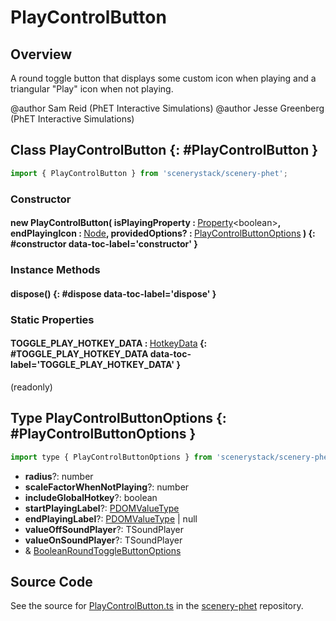 # PlayControlButton

## Overview

A round toggle button that displays some custom icon when playing and a triangular "Play" icon when not playing.

@author Sam Reid (PhET Interactive Simulations)
@author Jesse Greenberg (PhET Interactive Simulations)

## Class PlayControlButton {: #PlayControlButton }


```js
import { PlayControlButton } from 'scenerystack/scenery-phet';
```
### Constructor

#### new PlayControlButton( isPlayingProperty : <span style="font-weight: 400;">[Property](../axon/Property.md)&lt;<span style="color: hsla(calc(var(--md-hue) + 180deg),80%,40%,1);">boolean</span>&gt;</span>, endPlayingIcon : <span style="font-weight: 400;">[Node](../scenery/Node.md)</span>, providedOptions? : <span style="font-weight: 400;">[PlayControlButtonOptions](../scenery-phet/PlayControlButton.md#PlayControlButtonOptions)</span> ) {: #constructor data-toc-label='constructor' }

### Instance Methods

#### dispose() {: #dispose data-toc-label='dispose' }

### Static Properties

#### TOGGLE_PLAY_HOTKEY_DATA : <span style="font-weight: 400;">[HotkeyData](../scenery/HotkeyData.md)</span> {: #TOGGLE_PLAY_HOTKEY_DATA data-toc-label='TOGGLE_PLAY_HOTKEY_DATA' }

(readonly)



## Type PlayControlButtonOptions {: #PlayControlButtonOptions }


```js
import type { PlayControlButtonOptions } from 'scenerystack/scenery-phet';
```
- **radius**?: <span style="color: hsla(calc(var(--md-hue) + 180deg),80%,40%,1);">number</span>
- **scaleFactorWhenNotPlaying**?: <span style="color: hsla(calc(var(--md-hue) + 180deg),80%,40%,1);">number</span>
- **includeGlobalHotkey**?: <span style="color: hsla(calc(var(--md-hue) + 180deg),80%,40%,1);">boolean</span>
- **startPlayingLabel**?: [PDOMValueType](../scenery/ParallelDOM.md#PDOMValueType)
- **endPlayingLabel**?: [PDOMValueType](../scenery/ParallelDOM.md#PDOMValueType) | <span style="color: hsla(calc(var(--md-hue) + 180deg),80%,40%,1);">null</span>
- **valueOffSoundPlayer**?: TSoundPlayer
- **valueOnSoundPlayer**?: TSoundPlayer
- &amp; [BooleanRoundToggleButtonOptions](../sun/BooleanRoundToggleButton.md#BooleanRoundToggleButtonOptions)




## Source Code

See the source for [PlayControlButton.ts](https://github.com/phetsims/scenery-phet/blob/main/js/buttons/PlayControlButton.ts) in the [scenery-phet](https://github.com/phetsims/scenery-phet) repository.

